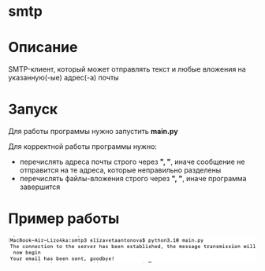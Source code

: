 # smtp
# Oписание
SMTP-клиент, который может отправлять текст и любые вложения на указанную(-ые) адрес(-а) почты
# Запуск
Для работы программы нужно запустить **main.py**

Для корректной работы программы нужно:

- перечислять адреса почты строго через **", "**, иначе сообщение не отправится на те адреса, которые неправильно разделены
- перечислять файлы-вложения строго через **", "**, иначе программа завершится

# Пример работы
![](https://github.com/lizzka-kisska/smtp/blob/main/example.png)
